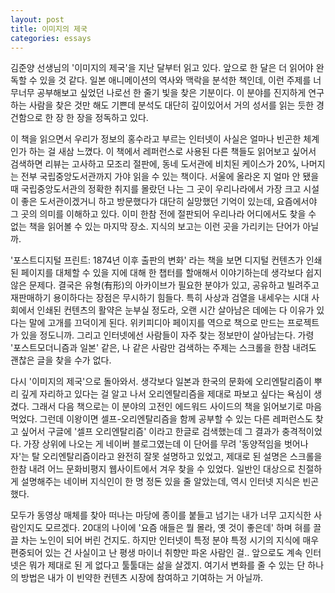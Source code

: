 ```yaml
---
layout: post
title: 이미지의 제국
categories: essays
---
```


김준양 선생님의 '이미지의 제국'을 지난 달부터 읽고 있다. 앞으로 한 달은 더 읽어야 완독할 수 있을 것 같다. 일본 애니메이션의 역사와 맥락을 분석한 책인데, 이런 주제를 너무너무 공부해보고 싶었던 나로선 한 줄기 빛을 찾은 기분이다. 이 분야를 진지하게 연구하는 사람을 찾은 것만 해도 기쁜데 분석도 대단히 깊이있어서 거의 성서를 읽는 듯한 경건함으로 한 장 한 장을 정독하고 있다.​

이 책을 읽으면서 우리가 정보의 홍수라고 부르는 인터넷이 사실은 얼마나 빈곤한 체계인가 하는 걸 새삼 느꼈다. 이 책에서 레퍼런스로 사용된 다른 책들도 읽어보고 싶어서 검색하면 리뷰는 고사하고 모조리 절판에, 동네 도서관에 비치된 케이스가 20%, 나머지는 전부 국립중앙도서관까지 가야 읽을 수 있는 책이다. 서울에 올라온 지 얼마 안 됐을 때 국립중앙도서관의 정확한 취지를 몰랐던 나는 그 곳이 우리나라에서 가장 크고 시설이 좋은 도서관이겠거니 하고 방문했다가 대단히 실망했던 기억이 있는데, 요즘에서야 그 곳의 의미를 이해하고 있다. 이미 한참 전에 절판되어 우리나라 어디에서도 찾을 수 없는 책을 읽어볼 수 있는 마지막 장소. 지식의 보고는 이런 곳을 가리키는 단어가 아닐까.

'포스트디지털 프린트: 1874년 이후 출판의 변화' 라는 책을 보면 디지털 컨텐츠가 인쇄된 페이지를 대체할 수 있을 지에 대해 한 챕터를 할애해서 이야기하는데 생각보다 쉽지 않은 문제다. 결국은 유형(有形)의 아카이브가 필요한 분야가 있고, 공유하고 빌려주고 재판매하기 용이하다는 장점은 무시하기 힘들다. 특히 사상과 검열을 내세우는 시대 사회에서 인쇄된 컨텐츠의 활약은 눈부실 정도라, 오랜 시간 살아남은 데에는 다 이유가 있다는 말에 고개를 끄덕이게 된다. 위키피디아 페이지를 역으로 책으로 만드는 프로젝트가 있을 정도니까. 그리고 인터넷에선 사람들이 자주 찾는 정보만이 살아남는다. 가령 '포스트모더니즘과 일본' 같은, 나 같은 사람만 검색하는 주제는 스크롤을 한참 내려도 괜찮은 글을 찾을 수가 없다. 

다시 '이미지의 제국'으로 돌아와서. 생각보다 일본과 한국의 문화에 오리엔탈리즘이 뿌리 깊게 자리하고 있다는 걸 알고 나서 오리엔탈리즘을 제대로 파보고 싶다는 욕심이 생겼다. 그래서 다음 책으로는 이 분야의 고전인 에드워드 사이드의 책을 읽어보기로 마음 먹었다. 그런데 이왕이면 셀프-오리엔탈리즘을 함께 공부할 수 있는 다른 레퍼런스도 찾고 싶어서 구글에 '셀프 오리엔탈리즘' 이라고 한글로 검색했는데 그 결과가 충격적이었다. 가장 상위에 나오는 게 네이버 블로그였는데 이 단어를 무려 '동양적임을 벗어나자'는 탈 오리엔탈리즘이라고 완전히 잘못 설명하고 있었고, 제대로 된 설명은 스크롤을 한참 내려 어느 문화비평지 웹사이트에서 겨우 찾을 수 있었다. 일반인 대상으로 친절하게 설명해주는 네이버 지식인이 한 명 정돈 있을 줄 알았는데, 역시 인터넷 지식은 빈곤했다.

모두가 동영상 매체를 찾아 떠나는 마당에 종이를 붙들고 넘기는 내가 너무 고지식한 사람인지도 모르겠다. 20대의 나이에 '요즘 애들은 뭘 몰라, 옛 것이 좋은데' 하며 혀를 끌끌 차는 노인이 되어 버린 건지도. 하지만 인터넷이 특정 분야 특정 시기의 지식에 매우 편중되어 있는 건 사실이고 난 평생 마이너 취향만 파온 사람인 걸.. 앞으로도 계속 인터넷은 뭐가 제대로 된 게 없다고 툴툴대는 삶을 살겠지. 여기서 변화를 줄 수 있는 단 하나의 방법은 내가 이 빈약한 컨텐츠 시장에 참여하고 기여하는 거 아닐까. 